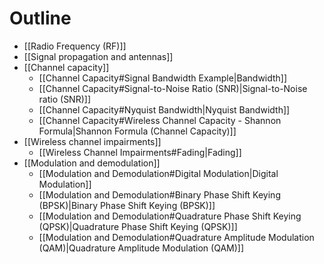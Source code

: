# Outline

* [[Radio Frequency (RF)]]
* [[Signal propagation and antennas]]
* [[Channel capacity]]
	* [[Channel Capacity#Signal Bandwidth Example|Bandwidth]]
	* [[Channel Capacity#Signal-to-Noise Ratio (SNR)|Signal-to-Noise ratio (SNR)]]
	* [[Channel Capacity#Nyquist Bandwidth|Nyquist Bandwidth]]
	* [[Channel Capacity#Wireless Channel Capacity - Shannon Formula|Shannon Formula (Channel Capacity)]]
* [[Wireless channel impairments]]
	* [[Wireless Channel Impairments#Fading|Fading]]
* [[Modulation and demodulation]]
	* [[Modulation and Demodulation#Digital Modulation|Digital Modulation]]
	* [[Modulation and Demodulation#Binary Phase Shift Keying (BPSK)|Binary Phase Shift Keying (BPSK)]]
	* [[Modulation and Demodulation#Quadrature Phase Shift Keying (QPSK)|Quadrature Phase Shift Keying (QPSK)]]
	* [[Modulation and Demodulation#Quadrature Amplitude Modulation (QAM)|Quadrature Amplitude Modulation (QAM)]]
